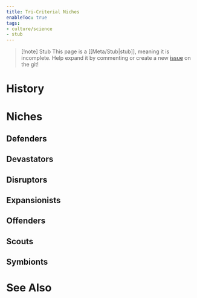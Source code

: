 ```yaml
---
title: Tri-Criterial Niches
enableToc: true
tags:
- culture/science
- stub
---
```


> [!note] Stub
> This page is a [[Meta/Stub|stub]], meaning it is incomplete. Help expand it by commenting or create a new [issue](https://github.com/RagtimeGal/quartz--encyclopedia-mysenvaria/issues/new/choose) on the git!


# History

# Niches
## Defenders

## Devastators

## Disruptors

## Expansionists

## Offenders

## Scouts

## Symbionts

# See Also
